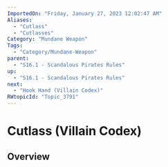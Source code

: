 ```yaml
---
ImportedOn: "Friday, January 27, 2023 12:02:47 AM"
Aliases:
  - "Cutlass"
  - "Cutlasses"
Category: "Mundane Weapon"
Tags:
  - "Category/Mundane-Weapon"
parent:
  - "S16.1 - Scandalous Pirates Rules"
up:
  - "S16.1 - Scandalous Pirates Rules"
next:
  - "Hook Hand (Villain Codex)"
RWtopicId: "Topic_3791"
---
```

# Cutlass (Villain Codex)
## Overview

